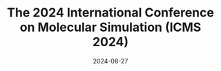 ---
title: "The 2024 International Conference on Molecular Simulation (ICMS 2024)"
collection: news
permalink: /news/20240827_ICMS2024
date: 2024-08-27
photos: 
  - '/images/news/20240827_ICMS2024/p1.jpg'
  - '/images/news/20240827_ICMS2024/p2.jpg'
  - '/images/news/20240827_ICMS2024/p4.jpg'
description: 'Xian had a blast at the 2024 International Conference on Molecular Simulation (ICMS 2024) in Wuhan! He presented an invited talk titled "Rational Design of Novel Electrolytes Assisted by Molecular Simulation and Machine Learning". The conference was a fantastic opportunity for Xian to rub elbows with some of the big names in the field of molecular simulation. He soaked up a ton of knowledge and even had the thrill of meeting Professor Alexei A. Kornyshev in person for the first time. Xian was over the moon about this encounter, as he has been a long-time admirer of Professor Kornyshev, having devoured many of his articles in the past. It was definitely a highlight of the conference for him!'
---